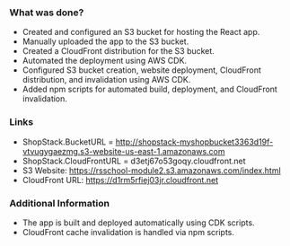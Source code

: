 

### What was done?
- Created and configured an S3 bucket for hosting the React app.
- Manually uploaded the app to the S3 bucket.
- Created a CloudFront distribution for the S3 bucket.
- Automated the deployment using AWS CDK.
- Configured S3 bucket creation, website deployment, CloudFront distribution, and invalidation using AWS CDK.
- Added npm scripts for automated build, deployment, and CloudFront invalidation.

### Links
- ShopStack.BucketURL = http://shopstack-myshopbucket3363d19f-vtvugygaezmg.s3-website-us-east-1.amazonaws.com
- ShopStack.CloudFrontURL = d3etj67o53goqy.cloudfront.net
- S3 Website: https://rsschool-module2.s3.amazonaws.com/index.html
- CloudFront URL: https://d1rm5rfiej03jr.cloudfront.net

### Additional Information
- The app is built and deployed automatically using CDK scripts.
- CloudFront cache invalidation is handled via npm scripts.

